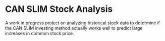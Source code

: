 # CAN SLIM Stock Analysis
A work in progress project on analyzing historical stock data to determine if the CAN SLIM investing method actually works well to predict large increases in common stock price.
